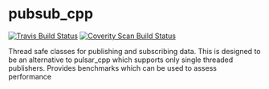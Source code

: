 # pubsub_cpp

[![Travis Build Status](https://api.travis-ci.org/mmcilroy/pubsub_cpp.png?branch=master)](http://travis-ci.org/mmcilroy/pubsub_cpp)
[![Coverity Scan Build Status](https://scan.coverity.com/projects/8639/badge.svg)](https://scan.coverity.com/projects/8639)

Thread safe classes for publishing and subscribing data. This is designed to be an alternative to pulsar_cpp which supports only single threaded publishers. Provides benchmarks which can be used to assess performance
